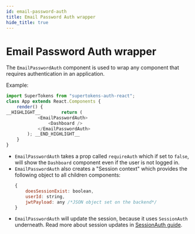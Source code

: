 ```yaml
---
id: email-password-auth
title: Email Password Auth wrapper
hide_title: true
---
```


# Email Password Auth wrapper


The `EmailPasswordAuth` component is used to wrap any component that requires authentication in an application.


Example: 

```js
import SuperTokens from "supertokens-auth-react";
class App extends React.Components {
    render() {
__HIGHLIGHT__        return (
            <EmailPasswordAuth>
                <Dashboard />
            </EmailPasswordAuth>
        ); __END_HIGHLIGHT__
    }
}
```
- `EmailPasswordAuth` takes a prop called `requireAuth` which if set to `false`, will show the `Dashboard` component even if the user is not logged in.
- `EmailPasswordAuth` also creates a "Session context" which provides the following object to all children components:
   ```js
   {
       doesSessionExist: boolean,
       userId: string,
       jwtPayload: any /*JSON object set on the backend*/
   }
   ```
- `EmailPasswordAuth` will update the session, because it uses `SessionAuth` underneath. Read more about session updates in [SessionAuth guide](../session/session-auth).
